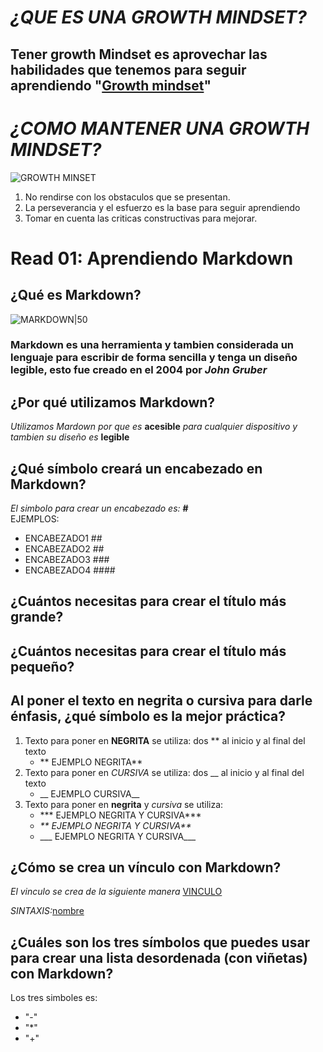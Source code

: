 # _¿QUE ES UNA GROWTH MINDSET?_
## Tener growth Mindset es aprovechar las habilidades que tenemos para seguir aprendiendo "[Growth mindset](https://www.atlassian.com/blog/inside-atlassian/growth-mindset)"
# _¿COMO MANTENER UNA GROWTH MINDSET?_
![GROWTH MINSET](https://i.ytimg.com/vi/6V5ppz5XK24/maxresdefault.jpg)
1. No rendirse con los obstaculos que se presentan.
2. La perseverancia y el esfuerzo es la base para seguir aprendiendo
3. Tomar en cuenta las criticas constructivas para mejorar.

# Read 01: Aprendiendo Markdown
## **¿Qué es Markdown?**
![MARKDOWN|50](https://encrypted-tbn0.gstatic.com/images?q=tbn:ANd9GcQnn-M9uYQX_I7z4cMpfBoGYVQfCO56sy2E2ZguPCEgDA&s)
### Markdown es una herramienta y tambien considerada un lenguaje para escribir de forma sencilla y tenga un diseño legible, esto fue creado en el 2004 por ***John Gruber***
## **¿Por qué utilizamos Markdown?**
_Utilizamos Mardown por que es_ **acesible** _para cualquier dispositivo y tambien su diseño es_ **legible** 
## **¿Qué símbolo creará un encabezado en Markdown?**
_El simbolo para crear un encabezado es:_ **#**  
EJEMPLOS:  
* ENCABEZADO1 ##
* ENCABEZADO2 ##
* ENCABEZADO3 ###
* ENCABEZADO4 ####
## **¿Cuántos necesitas para crear el título más grande?**

## **¿Cuántos necesitas para crear el título más pequeño?**

## **Al poner el texto en negrita o cursiva para darle énfasis, ¿qué símbolo es la mejor práctica?**
1. Texto para poner en **NEGRITA** se utiliza: dos ** al inicio y al final del texto
   + ** EJEMPLO NEGRITA**
3. Texto para poner en _CURSIVA_ se utiliza: dos __ al inicio y al final del texto
   + __ EJEMPLO CURSIVA__
5. Texto para poner en **negrita** y _cursiva_ se utiliza:
   + *** EJEMPLO NEGRITA Y CURSIVA***
   + _** EJEMPLO NEGRITA Y CURSIVA**_
   + ___ EJEMPLO NEGRITA Y CURSIVA___
   
## **¿Cómo se crea un vínculo con Markdown?**
_El vinculo se crea de la siguiente manera_ [VINCULO](https://docs.github.com/es/get-started/writing-on-github/getting-started-with-writing-and-formatting-on-github/basic-writing-and-formatting-syntax#links)

_SINTAXIS:_[nombre](link)
## **¿Cuáles son los tres símbolos que puedes usar para crear una lista desordenada (con viñetas) con Markdown?**
Los tres simboles es:
* "-"
* "*"
* "+"
